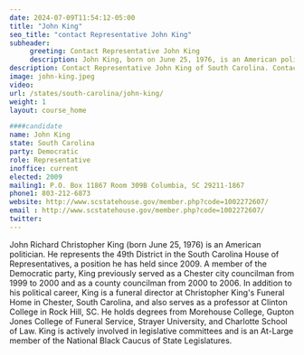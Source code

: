```yaml
---
date: 2024-07-09T11:54:12-05:00
title: "John King"
seo_title: "contact Representative John King"
subheader:
     greeting: Contact Representative John King
     description: John King, born on June 25, 1976, is an American politician affiliated with the Democratic Party. He has served as a member of the South Carolina House of Representatives, representing District 49, since assuming office in 2008.
description: Contact Representative John King of South Carolina. Contact information for John King includes email address, phone number, and mailing address.
image: john-king.jpeg
video:
url: /states/south-carolina/john-king/
weight: 1
layout: course_home

####candidate
name: John King
state: South Carolina
party: Democratic
role: Representative
inoffice: current
elected: 2009
mailing1: P.O. Box 11867 Room 309B Columbia, SC 29211-1867
phone1: 803-212-6873
website: http://www.scstatehouse.gov/member.php?code=1002272607/
email : http://www.scstatehouse.gov/member.php?code=1002272607/
twitter: 
---
```

John Richard Christopher King (born June 25, 1976) is an American politician. He represents the 49th District in the South Carolina House of Representatives, a position he has held since 2009. A member of the Democratic party, King previously served as a Chester city councilman from 1999 to 2000 and as a county councilman from 2000 to 2006. In addition to his political career, King is a funeral director at Christopher King's Funeral Home in Chester, South Carolina, and also serves as a professor at Clinton College in Rock Hill, SC. He holds degrees from Morehouse College, Gupton Jones College of Funeral Service, Strayer University, and Charlotte School of Law. King is actively involved in legislative committees and is an At-Large member of the National Black Caucus of State Legislatures.
